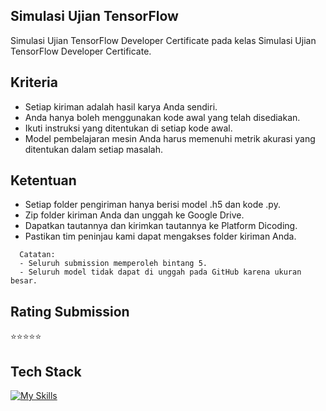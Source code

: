 ## Simulasi Ujian TensorFlow 
Simulasi Ujian TensorFlow Developer Certificate pada kelas Simulasi Ujian TensorFlow Developer Certificate.

## Kriteria
- Setiap kiriman adalah hasil karya Anda sendiri.
- Anda hanya boleh menggunakan kode awal yang telah disediakan.
- Ikuti instruksi yang ditentukan di setiap kode awal.
- Model pembelajaran mesin Anda harus memenuhi metrik akurasi yang ditentukan dalam setiap masalah.

## Ketentuan
- Setiap folder pengiriman hanya berisi model .h5 dan kode .py.
- Zip folder kiriman Anda dan unggah ke Google Drive. 
- Dapatkan tautannya dan kirimkan tautannya ke Platform Dicoding. 
- Pastikan tim peninjau kami dapat mengakses folder kiriman Anda.

```
  Catatan:
  - Seluruh submission memperoleh bintang 5.
  - Seluruh model tidak dapat di unggah pada GitHub karena ukuran besar.
```

## Rating Submission
⭐⭐⭐⭐⭐

## Tech Stack
[![My Skills](https://skillicons.dev/icons?i=python)](https://github.com/takasicode/recommendation-system)
